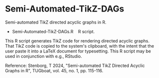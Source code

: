 # Semi-Automated-TikZ-DAGs

Semi-automated TikZ directed acyclic graphs in R.

- Semi-Automated-TikZ-DAGs.R &nbsp;&nbsp; R script.

This R script generates TikZ code for rendering directed acyclic graphs. That TikZ code is copied to the system's clipboard, with the intent that the user paste it into a LaTeX document for typesetting. This R script may be used in conjunction with e.g., RStudio.

Reference: Stenborg, T 2024, "Semi-automated TikZ Directed Acyclic Graphs in R", TUGboat, vol. 45, no. 1, pp. 115-116.
